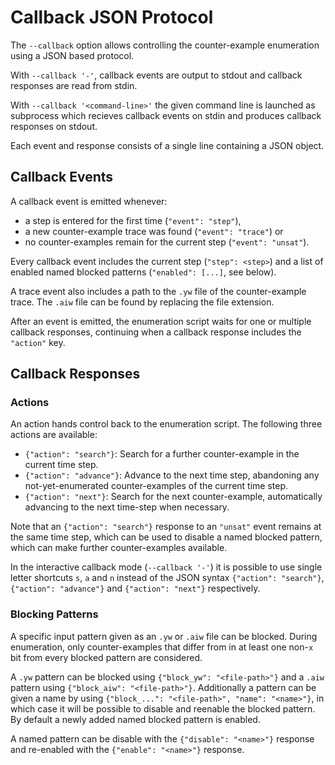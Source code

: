 # Callback JSON Protocol

The `--callback` option allows controlling the counter-example enumeration using a JSON based protocol.

With `--callback '-'`, callback events are output to stdout and callback responses are read from stdin.

With `--callback '<command-line>'` the given command line is launched as subprocess which recieves callback events on stdin and produces callback responses on stdout.

Each event and response consists of a single line containing a JSON object.

## Callback Events

A callback event is emitted whenever:

* a step is entered for the first time (`"event": "step"`),
* a new counter-example trace was found (`"event": "trace"`) or
* no counter-examples remain for the current step (`"event": "unsat"`).

Every callback event includes the current step (`"step": <step>`) and a list of enabled named blocked patterns (`"enabled": [...]`, see below).

A trace event also includes a path to the `.yw` file of the counter-example trace. The `.aiw` file can be found by replacing the file extension.

After an event is emitted, the enumeration script waits for one or multiple callback responses, continuing when a callback response includes the `"action"` key.

## Callback Responses

### Actions

An action hands control back to the enumeration script. The following three actions are available:

* `{"action": "search"}`: Search for a further counter-example in the current time step.
* `{"action": "advance"}`: Advance to the next time step, abandoning any not-yet-enumerated counter-examples of the current time step.
* `{"action": "next"}`: Search for the next counter-example, automatically advancing to the next time-step when necessary.

Note that an `{"action": "search"}` response to an `"unsat"` event remains at the same time step, which can be used to disable a named blocked pattern, which can make further counter-examples available.

In the interactive callback mode (`--callback '-'`) it is possible to use single letter shortcuts `s`, `a` and `n` instead of the JSON syntax `{"action": "search"}`, `{"action": "advance"}` and `{"action": "next"}` respectively.

### Blocking Patterns

A specific input pattern given as an `.yw` or `.aiw` file can be blocked.
During enumeration, only counter-examples that differ from in at least one non-`x` bit from every blocked pattern are considered.

A `.yw` pattern can be blocked using `{"block_yw": "<file-path>"}` and a `.aiw` pattern using `{"block_aiw": "<file-path>"}`. Additionally a pattern can be given a name by using `{"block_...": "<file-path>", "name": "<name>"}`, in which case it will be possible to disable and reenable the blocked pattern. By default a newly added named blocked pattern is enabled.

A named pattern can be disable with the `{"disable": "<name>"}` response and re-enabled with the `{"enable": "<name>"}` response.
